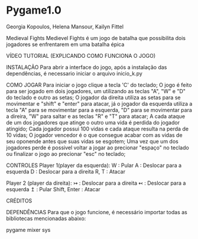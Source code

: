 # Pygame1.0
Georgia Kopoulos, Helena Mansour, Kailyn Fittel


Medieval Fights
Medievel Fights é um jogo de batalha que possibilita dois jogadores se enfrentarem em uma batalha épica



VÍDEO TUTORIAL (EXPLICANDO COMO FUNCIONA O JOGO)



INSTALAÇÃO
Para abrir a interface do jogo, após a instalação das dependências, é necessario iniciar o arquivo inicio_k.py



COMO JOGAR
Para iniciar o jogo clique a tecla 'C' do teclado;
O jogo é feito para ser jogado em dois jogadores, um utilizando as teclas "A", "W" e "D" do teclado e outro as setas;
O jogador da direita utiliza as setas para se movimentar e "shift" e "enter" para atacar, já o jogador da esquerda utiliza a tecla "A" para se movimentar para a esquerda, "D" para se movimentar para a direira, "W" para saltar e as teclas "R" e "T" para atacar;
A cada ataque de um dos jogadores que atinge o outro uma vida é perdida do jogador atingido;
Cada jogador possui 100 vidas e cada ataque resulta na perda de 10 vidas;
O jogador vencedor é o que consegue acabar com as vidas de seu oponende antes que suas vidas se esgotem;
Uma vez que um dos jogadores perde é possivel voltar a jogar ao precionar "espaço" no teclado ou finalizar o jogo ao precionar "esc" no teclado;



CONTROLES
Player 1(player da esquerda):
W : Pular
A : Deslocar para a esquerda
D : Deslocar para a direita
R, T : Atacar



Player 2 (player da direita):
↣ : Deslocar para a direita
↢ : Deslocar para a esquerda
↥ : Pular
Shift, Enter : Atacar


CRÉDITOS


DEPENDÊNCIAS
Para que o jogo funcione, é necessário importar todas as bibliotecas mencionadas abaixo:

pygame
mixer
sys

